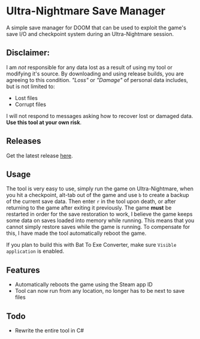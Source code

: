 # Ultra-Nightmare Save Manager

A simple save manager for DOOM that can be used to exploit the game's save I/O and checkpoint
system during an Ultra-Nightmare session.

## Disclaimer:

I am _not_ responsible for any data lost as a result of using my tool or modifying it's source. By downloading and using release builds, you are agreeing to this condition. _"Loss"_ or _"Damage"_ of personal data includes, but is not limited to:

- Lost files
- Corrupt files

I will not respond to messages asking how to recover lost or damaged data. **Use this tool at your own risk**.

## Releases

Get the latest release [here](https://github.com/MrMendelli/Ultra-Nightmare-Save-Manager/releases/latest).

## Usage

The tool is very easy to use, simply run the game on Ultra-Nightmare, when you hit a checkpoint,
alt-tab out of the game and use `b` to create a backup of the current save data. Then enter `r`
in the tool upon death, or after returning to the game after exiting it previously. The game **must**
be restarted in order for the save restoration to work, I believe the game keeps some data on saves
loaded into memory while running. This means that you cannot simply restore saves while the game is
running. To compensate for this, I have made the tool automatically reboot the game.

If you plan to build this with Bat To Exe Converter, make sure `Visible application` is enabled.

## Features

- Automatically reboots the game using the Steam app ID
- Tool can now run from any location, no longer has to be next to save files

## Todo

- Rewrite the entire tool in C#
